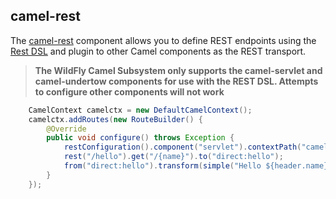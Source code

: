 ## camel-rest

The [camel-rest](http://camel.apache.org/rest.html) component allows you to define REST endpoints using the [Rest DSL](http://camel.apache.org/rest-dsl.html) and plugin to other Camel components as the REST transport.

> **The WildFly Camel Subsystem only supports the camel-servlet and camel-undertow components for use with the REST DSL. Attempts to configure other components will not work**

```java
    CamelContext camelctx = new DefaultCamelContext();
    camelctx.addRoutes(new RouteBuilder() {
        @Override
        public void configure() throws Exception {
            restConfiguration().component("servlet").contextPath("camel/rest").port(8080);
            rest("/hello").get("/{name}").to("direct:hello");
            from("direct:hello").transform(simple("Hello ${header.name}"));
        }
    });
```
